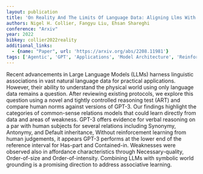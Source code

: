 ```yaml
---
layout: publication
title: 'On Reality And The Limits Of Language Data: Aligning Llms With Human Norms'
authors: Nigel H. Collier, Fangyu Liu, Ehsan Shareghi
conference: "Arxiv"
year: 2022
bibkey: collier2022reality
additional_links:
  - {name: "Paper", url: 'https://arxiv.org/abs/2208.11981'}
tags: ['Agentic', 'GPT', 'Applications', 'Model Architecture', 'Reinforcement Learning']
---
```

Recent advancements in Large Language Models (LLMs) harness linguistic
associations in vast natural language data for practical applications. However,
their ability to understand the physical world using only language data remains
a question. After reviewing existing protocols, we explore this question using
a novel and tightly controlled reasoning test (ART) and compare human norms
against versions of GPT-3. Our findings highlight the categories of
common-sense relations models that could learn directly from data and areas of
weakness. GPT-3 offers evidence for verbal reasoning on a par with human
subjects for several relations including Synonymy, Antonymy, and Default
inheritance, Without reinforcement learning from human judgements, it appears
GPT-3 performs at the lower end of the reference interval for Has-part and
Contained-in. Weaknesses were observed also in affordance characteristics
through Necessary-quality, Order-of-size and Order-of-intensity. Combining LLMs
with symbolic world grounding is a promising direction to address associative
learning.
